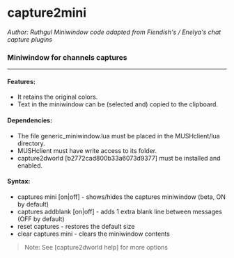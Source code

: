 # capture2mini

*Author: Ruthgul*
*Miniwindow code adapted from Fiendish's / Enelya's chat capture plugins*

### Miniwindow for channels captures
---
#### Features:
* It retains the original colors.
* Text in the miniwindow can be (selected and) copied to the clipboard.

#### Dependencies:
* The file generic_miniwindow.lua must be placed in the MUSHclient/lua directory.
* MUSHclient must have write access to its folder.
* capture2dworld [b2772cad800b33a6073d9377] must be installed and enabled.

#### Syntax:
* captures mini [on|off]  - shows/hides the captures miniwindow (beta, ON by default)
* captures addblank [on|off]  - adds 1 extra blank line between messages (OFF by default)
* reset captures  - restores the default size
* clear captures mini  - clears the miniwindow contents

> Note:
> See [capture2dworld help] for more options
